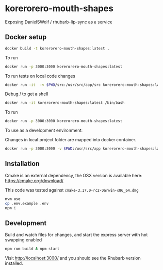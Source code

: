 # korerorero-mouth-shapes

Exposing DanielSWolf / rhubarb-lip-sync as a service

## Docker setup

```bash
docker build -t korerorero-mouth-shapes:latest .
```

To run

```bash
docker run -p 3000:3000 korerorero-mouth-shapes:latest
```

To run tests on local code changes

```bash
docker run -it  -v $PWD/src:/usr/src/app/src korerorero-mouth-shapes:latest /usr/bin/npm test
```

Debug / to get a shell

```bash
docker run -it korerorero-mouth-shapes:latest /bin/bash
```

To run

```bash
docker run -p 3000:3000 korerorero-mouth-shapes:latest
```

To use as a development environment:

Changes in local project folder are mapped into docker container.

```bash
docker run -p 3000:3000 -v $PWD:/usr/src/app korerorero-mouth-shapes:latest
```

## Installation

Cmake is an external dependency, the OSX version is available here: <https://cmake.org/download/>

This code was tested against `cmake-3.17.0-rc2-Darwin-x86_64.dmg`

```bash
nvm use
cp .env.example .env
npm i
```

## Development

Build and watch files for changes, and start the express server with hot swapping enabled

```bash
npm run build & npm start
```

Visit <http://localhost:3000/> and you should see the Rhubarb version installed.
